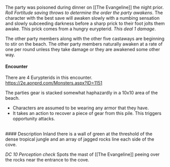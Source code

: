 The party was poisoned during dinner on [[The Evangeline]] the night prior. *Roll Fortitude saving throws to determine the order the party awakens*. The character with the best save will awaken slowly with a numbing sensation and slowly subceeding darkness before a sharp prick to their foot jolts them awake. This prick comes from a hungry eurypterid. *This deal 1 damage*. 

The other party members along with the other five castaways are beginning to stir on the beach. The other party members naturally awaken at a rate of one per round unless they take damage or they are awakened some other way.
<br>

#### Encounter
There are 4 Eurypterids in this encounter.
https://2e.aonprd.com/Monsters.aspx?ID=1151

The parties gear is stacked somewhat haphazardly in a 10x10 area of the beach.
- Characters are assumed to be wearing any armor that they have.
- It takes an action to recover a piece of gear from this pile. This triggers opportunity attacks.
<br>
#### Description
Inland there is a wall of green at the threshold of the dense tropical jungle and an array of jagged rocks line each side of the cove.

*DC 10 Perception check* Spots the mast of [[The Evangeline]] peeing over the rocks near the entrance to the cove.

